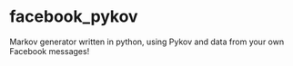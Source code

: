 # facebook_pykov
Markov generator written in python, using Pykov and data from your own Facebook messages!
